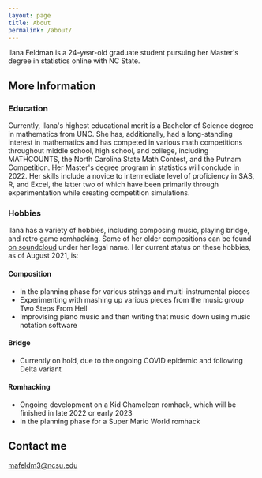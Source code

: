 ```yaml
---
layout: page
title: About
permalink: /about/
---
```


Ilana Feldman is a 24-year-old graduate student pursuing her Master's degree in statistics online with NC State.

## More Information

### Education

Currently, Ilana's highest educational merit is a Bachelor of Science degree in mathematics from UNC. She has, additionally, had a long-standing interest in mathematics and has competed in various math competitions throughout middle school, high school, and college, including MATHCOUNTS, the North Carolina State Math Contest, and the Putnam Competition. Her Master's degree program in statistics will conclude in 2022. Her skills include a novice to intermediate level of proficiency in SAS, R, and Excel, the latter two of which have been primarily through experimentation while creating competition simulations. 

### Hobbies

Ilana has a variety of hobbies, including composing music, playing bridge, and retro game romhacking. Some of her older compositions can be found [on soundcloud](https://soundcloud.com/the_templar) under her legal name. Her current status on these hobbies, as of August 2021, is:

#### Composition  
  * In the planning phase for various strings and multi-instrumental pieces
  * Experimenting with mashing up various pieces from the music group Two Steps From Hell
  * Improvising piano music and then writing that music down using music notation software

#### Bridge
  * Currently on hold, due to the ongoing COVID epidemic and following Delta variant

#### Romhacking
  * Ongoing development on a Kid Chameleon romhack, which will be finished in late 2022 or early 2023
  * In the planning phase for a Super Mario World romhack

## Contact me

[mafeldm3@ncsu.edu](mailto:mafeldm3@ncsu.edu)
